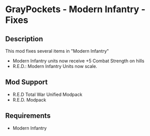 # GrayPockets - Modern Infantry - Fixes

## Description

This mod fixes several items in "Modern Infantry"

* Modern Infantry units now receive +5 Combat Strength on hills
* R.E.D.: Modern Infantry Units now scale.

## Mod Support

* R.E.D Total War Unified Modpack
* R.E.D. Modpack

## Requirements

* Modern Infantry
